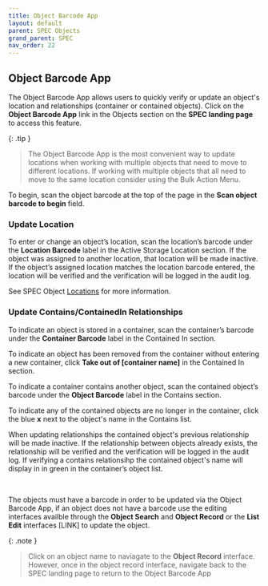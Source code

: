 ```yaml
---
title: Object Barcode App
layout: default
parent: SPEC Objects
grand_parent: SPEC
nav_order: 22
---
```


## Object Barcode App
The Object Barcode App allows users to quickly verify or update an object's location and relationships (container or contained objects). Click on the **Object Barcode App** link in the Objects section on the **SPEC landing page** to access this feature.   

{: .tip }
> The Object Barcode App is the most convenient way to update locations when working with multiple objects that need to move to different locations. If working with multiple objects that all need to move to the same location consider using the Bulk Action Menu.

To begin, scan the object barcode at the top of the page in the **Scan object barcode to begin** field. 

### Update Location
To enter or change an object’s location, scan the location’s barcode under the **Location Barcode** label in the Active Storage Location section. If the object was assigned to another location, that location will be made inactive. If the object’s assigned location matches the location barcode entered, the location will be verified and the verification will be logged in the audit log.

See SPEC Object [Locations](https://nypl.github.io/pres-docs/spec/specObjectsLocations.html) for more information. 

### Update Contains/ContainedIn Relationships
To indicate an object is stored in a container, scan the container’s barcode under the **Container Barcode** label in the Contained In section. 

To indicate an object has been removed from the container without entering a new container, click **Take out of [container name]** in the Contained In section.

To indicate a container contains another object, scan the contained object’s barcode under the **Object Barcode** label in the Contains section. 

To indicate any of the contained objects are no longer in the container, click the blue **x** next to the object's name in the Contains list.

When updating relationships the contained object's previous relationship will be made inactive. If the relationship between objects already exists, the relationship will be verified and the verification will be logged in the audit log. If verifying a contains relationsihp the contained object's name will display in in green in the container’s object list.


&nbsp; 
&nbsp; 

The objects must have a barcode in order to be updated via the Object Barcode App, if an object does not have a barcode use the editing interfaces availble through the **Object Search** and **Object Record** or the **List Edit** interfaces [LINK] to update the object. 

{: .note }
> Click on an object name to naviagate to the **Object Record** interface. However, once in the object record interface, navigate back to the SPEC landing page to return to the Object Barcode App

